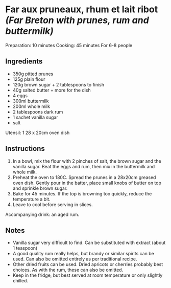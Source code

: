 # Far aux pruneaux, rhum et lait ribot *(Far Breton with prunes, rum and buttermilk)*

Preparation: 10 minutes
Cooking: 45 minutes
For 6-8 people

## Ingredients

- 350g pitted prunes
- 125g plain flour
- 120g brown sugar + 2 tablespoons to finish
- 40g salted butter + more for the dish
- 4 eggs
- 300ml buttermilk
- 200ml whole milk
- 2 tablespoons dark rum
- 1 sachet vanilla sugar
- salt

Utensil: 1 28 x 20cm oven dish

## Instructions

1. In a bowl, mix the flour with 2 pinches of salt, the brown sugar and the vanilla sugar. Beat the eggs and rum, then mix in the buttermilk and whole milk.
2. Preheat the oven to 180C. Spread the prunes in a 28x20cm greased oven dish. Gently pour in the batter, place small knobs of butter on top and sprinkle brown sugar.
3. Bake for 45 minutes. If the top is browning too quickly, reduce the temperature a bit.
4. Leave to cool before serving in slices.

Accompanying drink: an aged rum.

## Notes

- Vanilla sugar very difficult to find. Can be substituted with extract (about 1 teaspoon)
- A good quality rum really helps, but brandy or similar spirits can be used. Can also be omitted entirely as per traditional recipe.
- Other dried fruits can be used. Dried apricots or cherries probably best choices. As with the rum, these can also be omitted.
- Keep in the fridge, but best served at room temperature or only slightly chilled. 
